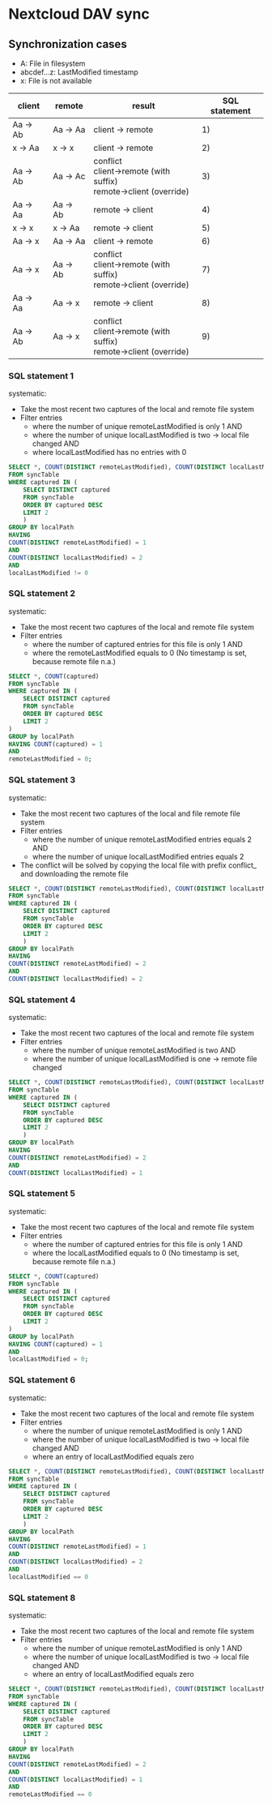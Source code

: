 # Nextcloud DAV sync

## Synchronization cases

- A: File in filesystem
- abcdef...z: LastModified timestamp
- x: File is not available


| client   | remote   | result                                                                    | SQL statement |
|----------|----------|---------------------------------------------------------------------------|---------------|
| Aa -> Ab | Aa -> Aa | client -> remote                                                          | 1)            |
| x  -> Aa | x  -> x  | client -> remote                                                          | 2)            |
| Aa -> Ab | Aa -> Ac | conflict<br/> client->remote (with suffix)<br/> remote->client (override) | 3)            |
| Aa -> Aa | Aa -> Ab | remote -> client                                                          | 4)            |
| x  -> x  | x  -> Aa | remote -> client                                                          | 5)            |
| Aa -> x  | Aa -> Aa | client -> remote                                                          | 6)            |
| Aa -> x  | Aa -> Ab | conflict<br/> client->remote (with suffix)<br/> remote->client (override) | 7)            |
| Aa -> Aa | Aa -> x  | remote -> client                                                          | 8)            |
| Aa -> Ab | Aa -> x  | conflict<br/> client->remote (with suffix)<br/> remote->client (override) | 9)            |


### SQL statement 1

systematic:
- Take the most recent two captures of the local and remote file system
- Filter entries 
  - where the number of unique remoteLastModified is only 1 AND
  - where the number of unique localLastModified is two -> local file changed AND
  - where localLastModified has no entries with 0

``` sql
SELECT *, COUNT(DISTINCT remoteLastModified), COUNT(DISTINCT localLastModified)
FROM syncTable
WHERE captured IN (
    SELECT DISTINCT captured
    FROM syncTable
    ORDER BY captured DESC
    LIMIT 2
    )
GROUP BY localPath
HAVING
COUNT(DISTINCT remoteLastModified) = 1
AND
COUNT(DISTINCT localLastModified) = 2
AND
localLastModified != 0
```

### SQL statement 2

systematic:
- Take the most recent two captures of the local and remote file system
- Filter entries
  - where the number of captured entries for this file is only 1 AND
  - where the remoteLastModified equals to 0 (No timestamp is set, because remote file n.a.)

``` sql
SELECT *, COUNT(captured)
FROM syncTable
WHERE captured IN (
    SELECT DISTINCT captured
    FROM syncTable
    ORDER BY captured DESC
    LIMIT 2
)
GROUP by localPath
HAVING COUNT(captured) = 1
AND
remoteLastModified = 0;
```

### SQL statement 3

systematic:
- Take the most recent two captures of the local and file remote file system
- Filter entries
  - where the number of unique remoteLastModified entries equals 2 AND
  - where the number of unique localLastModified entries equals 2
- The conflict will be solved by copying the local file with prefix conflict_ and downloading the remote file

``` sql
SELECT *, COUNT(DISTINCT remoteLastModified), COUNT(DISTINCT localLastModified)
FROM syncTable
WHERE captured IN (
    SELECT DISTINCT captured
    FROM syncTable
    ORDER BY captured DESC
    LIMIT 2
    )
GROUP BY localPath
HAVING
COUNT(DISTINCT remoteLastModified) = 2
AND
COUNT(DISTINCT localLastModified) = 2
```

### SQL statement 4

systematic:
- Take the most recent two captures of the local and remote file system
- Filter entries
    - where the number of unique remoteLastModified is two AND
    - where the number of unique localLastModified is one -> remote file changed

``` sql
SELECT *, COUNT(DISTINCT remoteLastModified), COUNT(DISTINCT localLastModified)
FROM syncTable
WHERE captured IN (
    SELECT DISTINCT captured
    FROM syncTable
    ORDER BY captured DESC
    LIMIT 2
    )
GROUP BY localPath
HAVING
COUNT(DISTINCT remoteLastModified) = 2
AND
COUNT(DISTINCT localLastModified) = 1
```

### SQL statement 5

systematic:
- Take the most recent two captures of the local and remote file system
- Filter entries
    - where the number of captured entries for this file is only 1 AND
    - where the localLastModified equals to 0 (No timestamp is set, because remote file n.a.)

``` sql
SELECT *, COUNT(captured)
FROM syncTable
WHERE captured IN (
    SELECT DISTINCT captured
    FROM syncTable
    ORDER BY captured DESC
    LIMIT 2
)
GROUP by localPath
HAVING COUNT(captured) = 1
AND
localLastModified = 0;
```

### SQL statement 6

systematic:
- Take the most recent two captures of the local and remote file system
- Filter entries
  - where the number of unique remoteLastModified is only 1 AND
  - where the number of unique localLastModified is two -> local file changed AND
  - where an entry of localLastModified equals zero

``` sql
SELECT *, COUNT(DISTINCT remoteLastModified), COUNT(DISTINCT localLastModified)
FROM syncTable
WHERE captured IN (
    SELECT DISTINCT captured
    FROM syncTable
    ORDER BY captured DESC
    LIMIT 2
    )
GROUP BY localPath
HAVING
COUNT(DISTINCT remoteLastModified) = 1
AND
COUNT(DISTINCT localLastModified) = 2
AND
localLastModified == 0
```

### SQL statement 8

systematic:
- Take the most recent two captures of the local and remote file system
- Filter entries
  - where the number of unique remoteLastModified is only 1 AND
  - where the number of unique localLastModified is two -> local file changed AND
  - where an entry of localLastModified equals zero

``` sql
SELECT *, COUNT(DISTINCT remoteLastModified), COUNT(DISTINCT localLastModified)
FROM syncTable
WHERE captured IN (
    SELECT DISTINCT captured
    FROM syncTable
    ORDER BY captured DESC
    LIMIT 2
    )
GROUP BY localPath
HAVING
COUNT(DISTINCT remoteLastModified) = 2
AND
COUNT(DISTINCT localLastModified) = 1
AND
remoteLastModified == 0
```